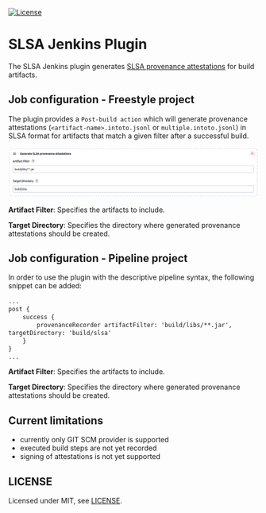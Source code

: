 [![License](https://img.shields.io/badge/license-MIT-green.svg)](LICENSE)

# SLSA Jenkins Plugin

The SLSA Jenkins plugin generates [SLSA provenance attestations](https://slsa.dev/provenance/) for build artifacts.

## Job configuration - Freestyle project

The plugin provides a ```Post-build action``` which will generate provenance attestations
(`<artifact-name>.intoto.jsonl` or `multiple.intoto.jsonl`) in SLSA format for artifacts that
match a given filter after a successful build.

![job configuration](docs/images/jenkins-job-configuration.png)

**Artifact Filter**: Specifies the artifacts to include.

**Target Directory**: Specifies the directory where generated provenance attestations should be created.

## Job configuration - Pipeline project

In order to use the plugin with the descriptive pipeline syntax, the following snippet
can be added:

```
...
post {
    success {
        provenanceRecorder artifactFilter: 'build/libs/**.jar', targetDirectory: 'build/slsa'
    }
}
...
```

**Artifact Filter**: Specifies the artifacts to include.

**Target Directory**: Specifies the directory where generated provenance attestations should be created.

## Current limitations

* currently only GIT SCM provider is supported
* executed build steps are not yet recorded
* signing of attestations is not yet supported

## LICENSE

Licensed under MIT, see [LICENSE](LICENSE).

